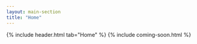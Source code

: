 ```yaml
---
layout: main-section
title: "Home"
---
```


{% include header.html tab="Home" %}
{% include coming-soon.html %}
